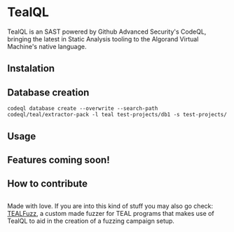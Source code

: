 # TealQL 

TealQL is an SAST powered by Github Advanced Security's CodeQL, bringing the latest in Static Analysis tooling to the Algorand Virtual Machine's native language.

## Instalation

## Database creation

```
codeql database create --overwrite --search-path codeql/teal/extractor-pack -l teal test-projects/db1 -s test-projects/
```

## Usage

## Features coming soon!

## How to contribute

## 

Made with love.
If you are into this kind of stuff you may also go check: [TEALFuzz](), a custom made fuzzer for TEAL programs that makes use of TealQL to aid in the creation of a fuzzing campaign setup.